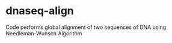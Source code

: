 # dnaseq-align
Code performs global alignment of two sequences of DNA using Needleman-Wunsch Algorithm
